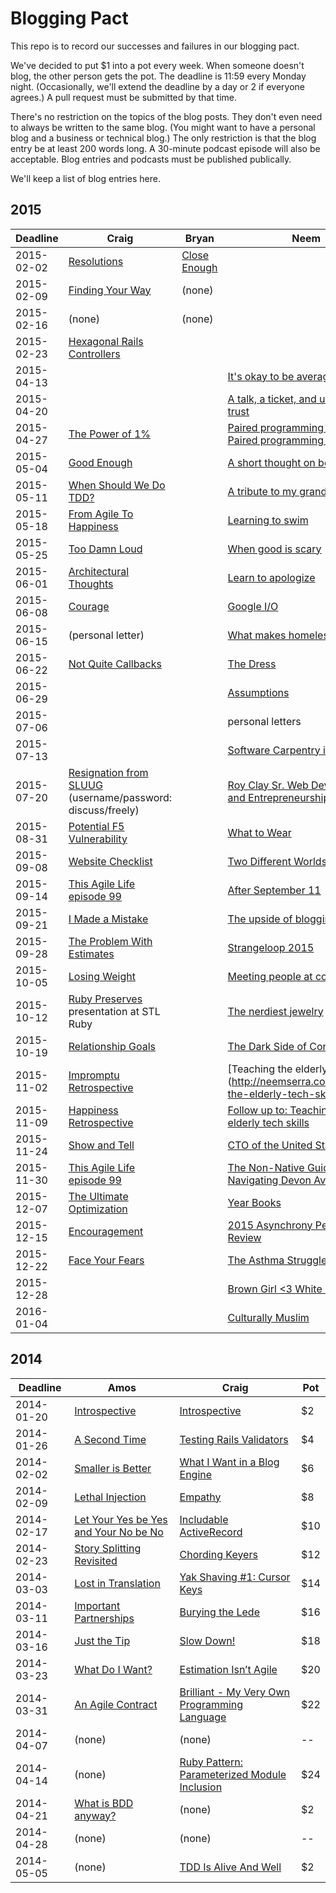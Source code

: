 # Blogging Pact

This repo is to record our successes and failures in our blogging pact.

We've decided to put $1 into a pot every week. When someone doesn't blog, the other person gets the pot. The deadline is 11:59 every Monday night. (Occasionally, we'll extend the deadline by a day or 2 if everyone agrees.) A pull request must be submitted by that time.

There's no restriction on the topics of the blog posts. They don't even need to always be written to the same blog. (You might want to have a personal blog and a business or technical blog.) The only restriction is that the blog entry be at least 200 words long. A 30-minute podcast episode will also be acceptable. Blog entries and podcasts must be published publically.

We'll keep a list of blog entries here.

## 2015

| Deadline    | Craig | Bryan | Neem | Pot |
| ----------- | ----- | ----- | ---- | --- |
| 2015-02-02  | [Resolutions](http://blog.boochtek.com/2015/02/02/resolutions) | [Close Enough](http://bsgbryan.me/2015/02/02/close-enough/) | | $2  |
| 2015-02-09  | [Finding Your Way](http://blog.craigbuchek.com/2015/02/finding-your-way) | (none) | | |
| 2015-02-16  | (none) | (none) | | |
| 2015-02-23  | [Hexagonal Rails Controllers](http://blog.boochtek.com/2015/02/23/hexagonal-rails-controllers) | | | |
| 2015-04-13  | | |[It's okay to be average](http://neemserra.com/its-okay-to-be-average/)| |
| 2015-04-20  | | |[A talk, a ticket, and unexpected trust](http://neemserra.com/a-talk-a-ticket-and-unexpected-trust/)| |
| 2015-04-27  | [The Power of 1%](http://blog.boochtek.com/2015/04/27/one-percent) | |[Paired programming is awesome! Paired programming sucks! ](http://neemserra.com/paired-programming-is-awesome-paired-programming-sucks/)| |
| 2015-05-04  | [Good Enough](http://blog.boochtek.com/2015/05/04/27/good-enough) | |[A short thought on boredom](http://neemserra.com/a-short-thought-on-boredom/)| |
| 2015-05-11  | [When Should We Do TDD?](http://blog.boochtek.com/2015/05/11/when-tdd) | |[A tribute to my grandmother](http://neemserra.com/a-tribute-to-my-grandmother/)| |
| 2015-05-18  | [From Agile To Happiness](http://blog.boochtek.com/2015/05/18/agile-to-happiness) | | [Learning to swim](http://neemserra.com/learning-to-swim/)| |
| 2015-05-25  | [Too Damn Loud](http://blog.craigbuchek.com/2015/05/too-loud) | |[When good is scary](http://neemserra.com/when-good-is-scary)| |
| 2015-06-01  | [Architectural Thoughts](http://blog.boochtek.com/2015/06/01/architectural-thoughts) | |[Learn to apologize](http://neemserra.com/learn-to-apologize)| |
| 2015-06-08  | [Courage](http://blog.craigbuchek.com/2015/06/courage) | |[Google I/O](http://neemserra.com/google-io)| |
| 2015-06-15  | (personal letter) | |[What makes homelessness hard](http://neemserra.com/what-makes-homelessness-hard)| |
| 2015-06-22  | [Not Quite Callbacks](http://blog.boochtek.com/2015/06/22/not-quite-callbacks) | |[The Dress](http://neemserra.com/the-dress)| |
| 2015-06-29  | | |[Assumptions](http://neemserra.com/assumptions/)| |
| 2015-07-06  | | |personal letters| |
| 2015-07-13  | | |[Software Carpentry in Hawaii](http://neemserra.com/software-carpentry-in-hawaii/)| |
| 2015-07-20  | [Resignation from SLUUG](http://www.sluug.org/pipermail/steercom/2015-July/009777.html) (username/password: discuss/freely) | |[Roy Clay Sr. Web Development and Entrepreneurship](http://neemserra.com/roy-clay-sr-web-development-and-entrepreneurship/)| |
| 2015-08-31  | [Potential F5 Vulnerability](http://blog.boochtek.com/2015/08/31/potential-f5-vulnerability) | |[What to Wear](http://neemserra.com/what-to-wear/)| |
| 2015-09-08  | [Website Checklist](http://blog.boochtek.com/2015/09/08/website-checklist) | |[Two Different Worlds](http://neemserra.com/two-different-worlds/) | |
| 2015-09-14  | [This Agile Life episode 99](http://www.thisagilelife.com/99/) | |[After September 11](http://neemserra.com/after-september-11/)| |
| 2015-09-21  | [I Made a Mistake](http://blog.craigbuchek.com/2015/09/mistake) | | [The upside of blogging](http://neemserra.com/the-upside-of-blogging/) | |
| 2015-09-28  | [The Problem With Estimates](http://blog.boochtek.com/2015/09/28/no-estimates) | | [Strangeloop 2015](http://neemserra.com/strangeloop-2015/) | |
| 2015-10-05  | [Losing Weight](http://blog.craigbuchek.com/2015/10/losing-weight) | | [Meeting people at conferences](http://neemserra.com/meeting-people-at-conferences/) | |
| 2015-10-12  | [Ruby Preserves](http://tinyurl.com/ruby-preserves-stl) presentation at STL Ruby | | [The nerdiest jewelry](http://neemserra.com/the-nerdiest-jewelry/) | |
| 2015-10-19  | [Relationship Goals](http://blog.craigbuchek.com/2015/10/relationship-goals) | | [The Dark Side of Conferences](http://neemserra.com/the-dark-side-of-conferences/) | |
| 2015-11-02  | [Impromptu Retrospective](http://blog.boochtek.com/2015/11/02/impromptu-retrospective) | | [Teaching the elderly tech skills] (http://neemserra.com/teaching-the-elderly-tech-skills/) | |
| 2015-11-09  | [Happiness Retrospective](http://blog.boochtek.com/2015/11/09/happiness-retrospective) | | [Follow up to: Teaching the elderly tech skills](http://neemserra.com/follow-up-to-teaching-the-elderly-tech-skills/) | |
| 2015-11-24  | [Show and Tell](http://blog.boochtek.com/2015/11/24/show-and-tell) | | [CTO of the United States](http://neemserra.com/the-cto-of-the-united-states/) | |
| 2015-11-30  | [This Agile Life episode 99](http://www.thisagilelife.com/103/) | | [The Non-Native Guide to Navigating Devon Avenue](http://neemserra.com/non-native-guide-to-navigating-devon-avenue/) | |
| 2015-12-07  | [The Ultimate Optimization](http://blog.boochtek.com/2015/12/06/ultimate-optimization) | | [Year Books](http://neemserra.com/year-books/) | |
| 2015-12-15  | [Encouragement](http://blog.boochtek.com/2015/12/15/encouragement) | | [2015 Asynchrony Performance Review](http://neemserra.com/2015-asynchrony-performance-review/) | |
| 2015-12-22  | [Face Your Fears](http://blog.boochtek.com/2015/12/21/face-your-fears) | | [The Asthma Struggle](http://neemserra.com/the-asthma-struggle/) | |
| 2015-12-28  | []() | | [Brown Girl <3 White Guy](http://neemserra.com/brown-girl-loves-white-guy/) | |
| 2016-01-04  | []() | | [Culturally Muslim](http://neemserra.com/culturally-muslim/) | |


## 2014

| Deadline    | Amos  | Craig | Pot |
| ----------- | ----- | ----- | --- |
| 2014-01-20 | [Introspective](http://dirtyinformation.com/blog/2014/01/20/introspective) | [Introspective](http://blog.boochtek.com/2014/01/19/introspective) | $2 |
| 2014-01-26 | [A Second Time](http://dirtyinformation.com/blog/2014/01/26/a-second-time/) | [Testing Rails Validators](http://blog.boochtek.com/2014/01/26/testing-rails-validators) | $4 |
| 2014-02-02 | [Smaller is Better](http://dirtyinformation.com/blog/2014/02/02/smaller-is-better/) | [What I Want in a Blog Engine](http://blog.boochtek.com/2014/02/02/blogging-software) | $6 |
| 2014-02-09 | [Lethal Injection](http://dirtyinformation.com/blog/2014/02/09/lethal-injection/) | [Empathy](http://blog.boochtek.com/2014/02/07/empathy) | $8 |
| 2014-02-17 | [Let Your Yes be Yes and Your No be No](http://dirtyinformation.com/blog/2014/02/16/let-your-yes-be-yes-and-your-no-be-no/) | [Includable ActiveRecord](http://blog.boochtek.com/2014/02/10/includable-activerecord) | $10 |
| 2014-02-23 | [Story Splitting Revisited](http://dirtyinformation.com/blog/2014/02/23/story-splititing-revisitted/) | [Chording Keyers](http://blog.boochtek.com/2014/02/23/chording-keyers) | $12 |
| 2014-03-03 | [Lost in Translation](http://dirtyinformation.com/blog/2014/03/03/lost-in-translation/) | [Yak Shaving #1: Cursor Keys](http://blog.boochtek.com/2014/03/03/yak-shaving-cursor-keys) | $14 |
| 2014-03-11 | [Important Partnerships](http://dirtyinformation.com/blog/2014/03/11/important_partnerships/) | [Burying the Lede](http://blog.boochtek.com/2014/03/11/readable-shell-scripts) | $16 |
| 2014-03-16 | [Just the Tip](http://dirtyinformation.com/blog/2014/03/16/just-the-tip/) | [Slow Down!](http://blog.boochtek.com/2014/03/16/slow-down) | $18 |
| 2014-03-23 | [What Do I Want?](http://dirtyinformation.com/blog/2014/03/23/what-do-i-want/) | [Estimation Isn’t Agile](http://blog.boochtek.com/2014/03/23/agile-estimation) | $20 |
| 2014-03-31 | [An Agile Contract](http://dirtyinformation.com/blog/2014/03/31/an-agile-contract) | [Brilliant - My Very Own Programming Language](http://blog.boochtek.com/2014/03/30/brilliant-my-own-programming-language) | $22 |
| 2014-04-07 | (none) | (none) | -- |
| 2014-04-14 | (none) | [Ruby Pattern: Parameterized Module Inclusion](http://blog.boochtek.com/2014/04/14/ruby-parameterized-module-inclusion) | $24 |
| 2014-04-21 | [What is BDD anyway?](http://dirtyinformation.com/blog/2014/04/15/what-is-bdd-anyway/) | (none) | $2 |
| 2014-04-28 | (none) | (none) | -- |
| 2014-05-05 | (none) | [TDD Is Alive And Well](http://blog.boochtek.com/2014/05/05/tdd-is-alive-and-well) | $2 |
